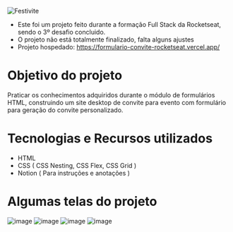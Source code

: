 ![Festivite](https://github.com/user-attachments/assets/85a6674e-6ad0-4be9-a65c-22abad04e6e3)

- Este foi um projeto feito durante a formação Full Stack da Rocketseat, sendo o 3º desafio concluido.
- O projeto não está totalmente finalizado, falta alguns ajustes
- Projeto hospedado: https://formulario-convite-rocketseat.vercel.app/
# Objetivo do projeto
Praticar os conhecimentos adquiridos durante o módulo de formulários HTML, construindo um site desktop de convite para evento com formulário para geração do convite personalizado.
# Tecnologias e Recursos utilizados
- HTML
- CSS ( CSS Nesting, CSS Flex, CSS Grid )
- Notion ( Para instruções e anotações )

# Algumas telas do projeto
![image](https://github.com/user-attachments/assets/258a3c90-e009-4aa3-b216-6fda20fc03bf)
![image](https://github.com/user-attachments/assets/f4972296-0d49-4f0b-ad40-d0fd15553f14)
![image](https://github.com/user-attachments/assets/a74f7776-8113-4ffd-86f2-fdb66cc8f1fb)
![image](https://github.com/user-attachments/assets/9f1dd72e-675f-4cce-a6ef-0a643d795c95)
